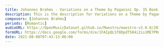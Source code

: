 ```yaml
---
title: Johannes Brahms - Variations on a Theme by Paganini Op. 35 Book II (1)
description: This is the description for Variations on a Theme by Paganini Op. 35 Book II by Johannes Brahms
composers: [Johannes Brahms]
periods: [Romantic]
audioURL: https://OpenMusicDataset.github.io/Maestro/maestro-v3.0.0/2015/MIDI-Unprocessed_R1_D2-13-20_mid--AUDIO-from_mp3_13_R1_2015_wav--5.midi
formURL: https://docs.google.com/forms/d/e/1FAIpQLSf8DpdT584i2is1ME7PRmmbnY2Hcy5uWjdyR5PfMucSRcj1ig/viewform
date: 2021-08-08T07:43:13-06:00
---
```

